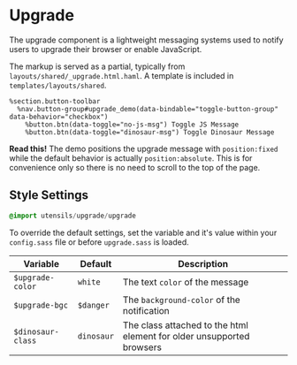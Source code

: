 # Upgrade
The upgrade component is a lightweight messaging systems used to notify
users to upgrade their browser or enable JavaScript.

The markup is served as a partial, typically from
`layouts/shared/_upgrade.html.haml`. A template is included in
`templates/layouts/shared`.

```~haml
%section.button-toolbar
  %nav.button-group#upgrade_demo(data-bindable="toggle-button-group" data-behavior="checkbox")
    %button.btn(data-toggle="no-js-msg") Toggle JS Message
    %button.btn(data-toggle="dinosaur-msg") Toggle Dinosaur Message
```

**Read this!** The demo positions the upgrade message with `position:fixed` while the
default behavior is actually `position:absolute`. This is for
convenience only so there is no need to scroll to the top of the page.


## Style Settings
```sass
@import utensils/upgrade/upgrade
```

To override the default settings, set the variable and it's value
within your `config.sass` file or before `upgrade.sass` is loaded.

Variable          | Default     | Description
----------------  | ----------- | -------------------------------------------
`$upgrade-color`  | `white`     | The text `color` of the message
`$upgrade-bgc`    | `$danger`   | The `background-color` of the notification
`$dinosaur-class` | `dinosaur`  | The class attached to the html element for older unsupported browsers

